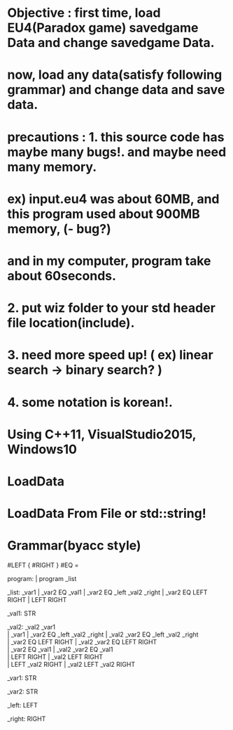 # Objective : first time, load EU4(Paradox game) savedgame Data and change savedgame Data.
#              now, load any data(satisfy following grammar) and change data and save data.
              
# precautions : 1. this source code has maybe many bugs!. and maybe need many memory.
#                      ex) input.eu4 was about 60MB, and this program used about 900MB memory, (- bug?)
#                      and in my computer, program take about 60seconds.
                
#                2. put wiz folder to your std header file location(include).
                
#                3. need more speed up! ( ex) linear search -> binary search? )
                
#                4. some notation is korean!.
                
# Using C++11, VisualStudio2015, Windows10

# LoadData
# LoadData From File or std::string!

# Grammar(byacc style)
#LEFT {
#RIGHT }
#EQ =

program:
    | program _list

_list: _var1 
    | _var2 EQ _val1
    | _var2 EQ _left _val2 _right 
    | _var2 EQ LEFT RIGHT 
    | LEFT RIGHT
    
_val1: STR
    
_val2: _val2 _var1  
    | _var1 
    | _var2 EQ _left _val2 _right 
    | _val2 _var2 EQ _left _val2 _right  
    | _var2 EQ LEFT RIGHT 
    | _val2 _var2 EQ LEFT RIGHT  
    | _var2 EQ _val1 
    | _val2 _var2 EQ _val1  
    | LEFT RIGHT 
    | _val2 LEFT RIGHT  
    | LEFT _val2 RIGHT
    | _val2 LEFT _val2 RIGHT

_var1: STR

_var2: STR 

_left: LEFT 

_right: RIGHT
